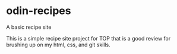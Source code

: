 # odin-recipes
A basic recipe site

This is a simple recipe site project for TOP that is a good review for brushing up on my html, css, and git skills. 